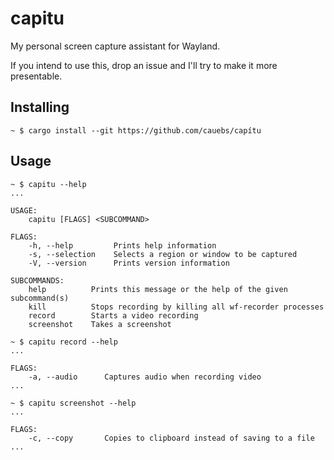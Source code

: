 # capitu
My personal screen capture assistant for Wayland.

If you intend to use this, drop an issue and I'll try to make it more presentable.


## Installing
```shell
~ $ cargo install --git https://github.com/cauebs/capítu
```


## Usage
```shell
~ $ capitu --help
...

USAGE:
    capitu [FLAGS] <SUBCOMMAND>

FLAGS:
    -h, --help         Prints help information
    -s, --selection    Selects a region or window to be captured
    -V, --version      Prints version information

SUBCOMMANDS:
    help          Prints this message or the help of the given subcommand(s)
    kill          Stops recording by killing all wf-recorder processes
    record        Starts a video recording
    screenshot    Takes a screenshot
```
```shell
~ $ capitu record --help
...

FLAGS:
    -a, --audio      Captures audio when recording video
...
```
```shell
~ $ capitu screenshot --help
...

FLAGS:
    -c, --copy       Copies to clipboard instead of saving to a file
...
```
